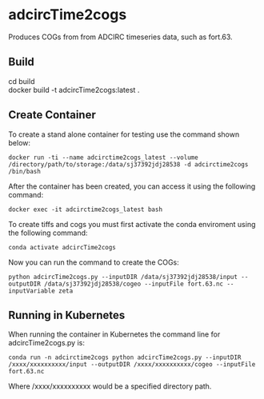 # adcircTime2cogs
Produces COGs from from ADCIRC timeseries data, such as fort.63.

## Build
  cd build  
  docker build -t adcircTime2cogs:latest .

## Create Container

  To create a stand alone container for testing use the command shown below:

    docker run -ti --name adcirctime2cogs_latest --volume /directory/path/to/storage:/data/sj37392jdj28538 -d adcirctime2cogs /bin/bash

  After the container has been created, you can access it using the following command:

    docker exec -it adcirctime2cogs_latest bash

  To create tiffs and cogs you must first activate the conda enviroment using the following command:

    conda activate adcircTime2cogs

  Now you can run the command to create the COGs:

    python adcircTime2cogs.py --inputDIR /data/sj37392jdj28538/input --outputDIR /data/sj37392jdj28538/cogeo --inputFile fort.63.nc --inputVariable zeta

## Running in Kubernetes

When running the container in Kubernetes the command line for adcircTime2cogs.py is:

    conda run -n adcirctime2cogs python adcircTime2cogs.py --inputDIR /xxxx/xxxxxxxxxx/input --outputDIR /xxxx/xxxxxxxxxx/cogeo --inputFile fort.63.nc 

Where /xxxx/xxxxxxxxxx would be a specified directory path.
 
